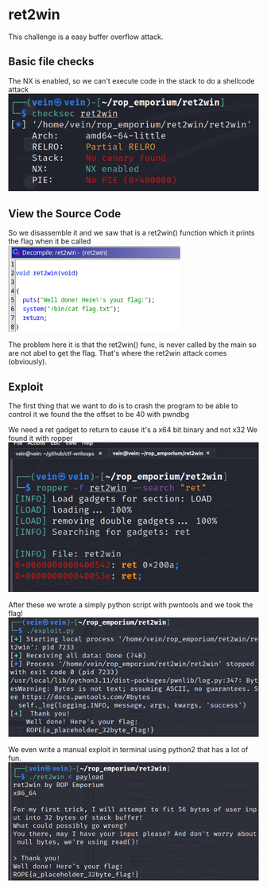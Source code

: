 # ret2win 

This challenge is a easy buffer overflow attack.

## Basic file checks
The NX is enabled, so we can't execute code in the stack to do a shellcode attack 
![Alt Text](checksec.png)

## View the Source Code
So we disassemble it and we saw that is a ret2win() function
which it prints the flag when it be called
![Alt Text](ret2win_func.png)

The problem here it is that the ret2win() func, is never called by the main
so are not abel to get the flag. That's where the ret2win attack comes (obviously).

## Exploit
The first thing that we want to do is to crash the program to be able to control it
we found the the offset to be 40 with pwndbg

We need a ret gadget to return to cause it's a x64 bit binary and not x32 
We found it with ropper
![Alt Text](ret_gadget.png)

After these we wrote a simply python script with pwntools and we took the flag!
![Alt Text](successful_pwntools_exploit.png)

We even write a manual exploit in terminal using python2 that has a lot of fun.
![Alt Text](successful_manualexploit.png)





